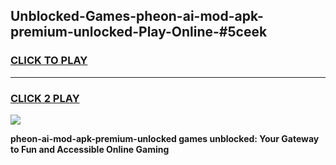 
## Unblocked-Games-pheon-ai-mod-apk-premium-unlocked-Play-Online-#5ceek
<h3>
<a href="https://premium.freeplayer.one?title=pheon-ai-mod-apk-premium-unlocked&ref=27F">CLICK TO PLAY</a></h3>
<hr>

<h3>
<a href="https://premium.freeplayer.one?title=pheon-ai-mod-apk-premium-unlocked&ref=27F">CLICK 2 PLAY</a>
  
</h3>

<a href="https://premium.freeplayer.one?title=pheon-ai-mod-apk-premium-unlocked&ref=27F"><img src="https://clearcache.store/games.png"></a>


**pheon-ai-mod-apk-premium-unlocked games unblocked: Your Gateway to Fun and Accessible Online Gaming**
